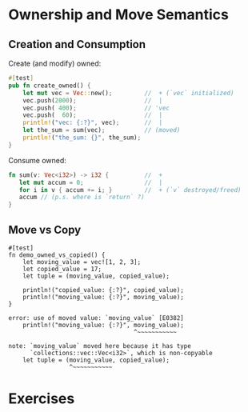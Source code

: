 # Ownership and Move Semantics

## Creation and Consumption

Create (and modify) owned:
```rust
#[test]
pub fn create_owned() {
    let mut vec = Vec::new();         //  + (`vec` initialized)
    vec.push(2000);                   //  |
    vec.push( 400);                   // 'vec
    vec.push(  60);                   //  |
    println!("vec: {:?}", vec);       //  |
    let the_sum = sum(vec);           // (moved)
    println!("the_sum: {}", the_sum); 
}
```

Consume owned:
```rust
fn sum(v: Vec<i32>) -> i32 {          //  +
   let mut accum = 0;                 //  |
   for i in v { accum += i; }         //  + (`v` destroyed/freed)
   accum // (p.s. where is `return` ?)
}
```

## Move vs Copy

``` {.rust .compile_error}
#[test]
fn demo_owned_vs_copied() {
    let moving_value = vec![1, 2, 3];
    let copied_value = 17;
    let tuple = (moving_value, copied_value);

    println!("copied_value: {:?}", copied_value);
    println!("moving_value: {:?}", moving_value);
}
```

``` {.compile_error .fragment}
error: use of moved value: `moving_value` [E0382]
    println!("moving_value: {:?}", moving_value);
                                   ^~~~~~~~~~~~

note: `moving_value` moved here because it has type
      `collections::vec::Vec<i32>`, which is non-copyable
    let tuple = (moving_value, copied_value);
                 ^~~~~~~~~~~~
```

<!--
----

* Consider assignment
    ``` {.rust}
    left_side = right_side;
    ```

  * Owned data
    * *moves* `right_side` into `left_side`
    * `right_side` becomes inaccessible
    * one can still opt into explicit duplication,
      e.g. '`new = owned.clone();`{.rust}'

  * Copied data
    * *memcpy's* `right_side` into `left_side`
    * one can freely keep using the original

-->

# Exercises

